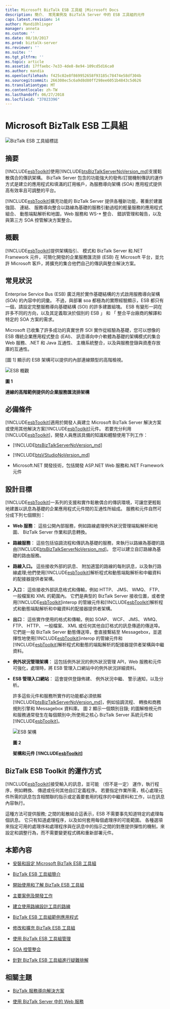 ```yaml
---
title: Microsoft BizTalk ESB 工具組 |Microsoft Docs
description: 簡介、 常見案例及 BizTalk Server 中的 ESB 工具組的元件
caps.latest.revision: 14
author: MandiOhlinger
manager: anneta
ms.custom: ''
ms.date: 08/10/2017
ms.prod: biztalk-server
ms.reviewer: ''
ms.suite: ''
ms.tgt_pltfrm: ''
ms.topic: article
ms.assetid: 17ffaebc-7e33-4de8-8e94-109cd5d16ca0
ms.author: mandia
ms.openlocfilehash: f425c02e8f869952658f93185c78474e58df304b
ms.sourcegitcommit: 266308ec5c6a9d8d80ff298ee6051b4843c5d626
ms.translationtype: MT
ms.contentlocale: zh-TW
ms.lasthandoff: 06/27/2018
ms.locfileid: "37023396"
---
```

# <a name="microsoft-biztalk-esb-toolkit"></a>Microsoft BizTalk ESB 工具組
![BizTalk ESB 工具組標誌](../esb-toolkit/media/biztalkesbtoolkitlogo.gif "BizTalkESBToolkitLogo")  
  
## <a name="summary"></a>摘要  
 [!INCLUDE[esbToolkit](../includes/esbtoolkit-md.md)]使用[!INCLUDE[btsBizTalkServerNoVersion_md](../includes/btsbiztalkservernoversion-md.md)]支援鬆散偶合的傳訊架構。 BizTalk Server 包含的功能強大的發佈/訂閱機制傳訊的運作方式是建立的應用程式和填滿的訂用帳戶，為服務導向架構 (SOA) 應用程式提供高有效率且可調整的平台。  
  
 [!INCLUDE[esbToolkit](../includes/esbtoolkit-md.md)]擴充功能的 BizTalk Server 提供各種新功能，著重於建置強固、 連結、 服務導向整合以路線為基礎的服務引動過程的輕量服務的應用程式組合、 動態端點解析和地圖，Web 服務和 WS-* 整合、 錯誤管理和報告，以及與第三方 SOA 控管解決方案整合。  
  
## <a name="overview"></a>概觀  
 [!INCLUDE[esbToolkit](../includes/esbtoolkit-md.md)]提供架構指引、 模式和 BizTalk Server 和.NET Framework 元件，可簡化開發的企業服務匯流排 (ESB) 在 Microsoft 平台，並允許 Microsoft 客戶，將擴充的集合他們自己的傳訊與整合解決方案。  
  
## <a name="common-scenarios"></a>常見狀況  
 Enterprise Service Bus (ESB) 廣泛用於實作基礎結構的方式啟用服務導向架構 (SOA) 的內容中的詞彙。 不過，與部署 soa 都極為的實際經驗顯示，ESB 都只有一個，請設定完整服務導向基礎結構 (SOI) 的許多建置組塊。 ESB 有變形一詞在許多不同的方向，以及其定義取決於個別的 ESB 」 和 「 整合平台廠商的解譯和特定的 SOA 方案的需求。  
  
 Microsoft 已收集了許多成功的真實世界 SOI 實作從經驗為基礎，您可以想像的 ESB 傳統企業應用程式整合 (EAI)、 訊息導向中介軟體為基礎的架構模式的集合Web 服務、.NET 和 Java 互通性、 主機系統整合，以及與服務登錄與資產存放庫的互通性。  
  
 [圖 1] 顯示的 ESB 架構可以提供的內部連線類型的高階檢視。  
  
 ![ESB 概觀](../esb-toolkit/media/esboverview.gif "ESBOverview")  
  
 **圖 1**  
  
 **連線的高階範例提供的企業服務匯流排架構**  
  
## <a name="audience-requirements"></a>必備條件  
 [!INCLUDE[esbToolkit](../includes/esbtoolkit-md.md)]適用於開發人員建立 Microsoft BizTalk Server 解決方案或使用其他解決方案[!INCLUDE[esbToolkit](../includes/esbtoolkit-md.md)]元件。 若要充分利用[!INCLUDE[esbToolkit](../includes/esbtoolkit-md.md)]，開發人員應該具備的知識和體驗使用下列工作：  

- [!INCLUDE[btsBizTalkServerNoVersion_md](../includes/btsbiztalkservernoversion-md.md)]

- [!INCLUDE[btsVStudioNoVersion_md](../includes/btsvstudionoversion-md.md)]
  
- Microsoft.NET 開發技術，包括開發 ASP.NET Web 服務和.NET Framework 元件  
  
## <a name="design-goals"></a>設計目標  
 [!INCLUDE[esbToolkit](../includes/esbtoolkit-md.md)]一系列的支援和實作鬆散偶合的傳訊環境，可讓您更輕鬆地建置以訊息為基礎的企業應用程式元件間的互通性所組成。 服務和元件自然可分成下列七個類別：  
  
- **Web 服務**： 這些公開內部服務，例如路線處理例外狀況管理端點解析和地圖、 BizTalk Server 作業和訊息轉換。  
  
- **路線服務**： 這些包括協調流程和傳訊為基礎的服務，來執行以路線為基礎的路由[!INCLUDE[btsBizTalkServerNoVersion_md](../includes/btsbiztalkservernoversion-md.md)]。 您可以建立自訂路線為基礎的路由服務。  
  
- **路線入口。** 這些接收外部的訊息、 附加適當的路線的每則訊息，以及執行路線處理;他們使用[!INCLUDE[esbToolkit](../includes/esbtoolkit-md.md)]解析程式和動態端點解析和中繼資料的配接器提供者架構。  
  
- **入口**： 這些接收外部訊息格式和傳輸，例如 HTTP、 JMS、 WMQ、 FTP、 一般檔案和 XML 的範圍內。 它們是典型的 BizTalk Server 接收位置，或者使用[!INCLUDE[esbToolkit](../includes/esbtoolkit-md.md)]interop 的管線元件和[!INCLUDE[esbToolkit](../includes/esbtoolkit-md.md)]解析程式和動態端點解析和中繼資料的配接器提供者架構。  
  
- **出口**： 這些實作使用的格式和傳輸，例如 SOAP、 WCF、 JMS、 WMQ、 FTP、 HTTP、 一般檔案、 XML 或任何其他自訂格式的訊息傳遞的傳送埠。 它們是一般 BizTalk Server 動態傳送埠，會直接繫結至 Messagebox，並選擇性地使用[!INCLUDE[esbToolkit](../includes/esbtoolkit-md.md)]interop 的管線元件和[!INCLUDE[esbToolkit](../includes/esbtoolkit-md.md)]解析程式和動態的端點解析的配接器提供者架構與中繼資料。  
  
- **例外狀況管理架構**： 這包括例外狀況的例外狀況管理 API，Web 服務和元件可強化，處理時，將 ESB 管理入口網站中的例外狀況詳細資料。  
  
- **ESB 管理入口網站**： 這會提供登錄佈建、 例外狀況中繼、 警示通知，以及分析。  
  
  許多這些元件和服務所實作的功能都必須依賴[!INCLUDE[btsBizTalkServerNoVersion_md](../includes/btsbiztalkservernoversion-md.md)]，例如協調流程、 轉換和商務規則引擎和 Messagebox 資料庫。 圖 2 顯示一個類別目錄; 的圖解檢視元件和服務通常發生在每個類別中;所使用之核心 BizTalk Server 系統元件和[!INCLUDE[esbToolkit](../includes/esbtoolkit-md.md)]。  
  
  ![ESB 架構](../esb-toolkit/media/esbarchitecture.gif "ESBArchitecture")  
  
  **圖 2**  
  
  **架構和元件 [!INCLUDE[esbToolkit](../includes/esbtoolkit-md.md)]**  
  
## <a name="how-the-biztalk-esb-toolkit-works"></a>BizTalk ESB Toolkit 的運作方式  
 [!INCLUDE[esbToolkit](../includes/esbtoolkit-md.md)]接受輸入的訊息，並可能 （但不是一定） 運作，執行程序，例如轉換、 傳遞或任何其他自訂定義程序。 若要指定作業所需，核心處理元件所需的訊息包含相關聯的指示或定義要套用的程序的中繼資料和工作，以在訊息內容執行。  
  
 這種方法可提供服務; 之間的鬆散結合這表示，ESB 不需要事先知道特定的處理每個訊息。 它只有知道處理程序，以及如何套用每個處理序的可能範圍。 各種選項來指定可用的處理序和處理程序與在訊息中的指示之間的對應提供彈性的機制，來設定和調整行為，而不需要變更程式碼和重新部署元件。  
  
## <a name="in-this-section"></a>本節內容

- [安裝和設定 Microsoft BizTalk ESB 工具組](install-and-configure-the-microsoft-biztalk-esb-toolkit.md)

- [BizTalk ESB 工具組簡介](introduction-to-the-biztalk-esb-toolkit.md)

- [開始使用和了解 BizTalk ESB 工具組](getting-started-with-the-biztalk-esb-toolkit.md)

- [主要案例及開發工作](key-scenarios-and-development-tasks.md)

- [建立使用路線設計工具的路線](creating-itineraries-using-itinerary-designer.md)

- [BizTalk ESB 工具組範例應用程式](biztalk-esb-toolkit-sample-applications.md)

- [修改和擴充 BizTalk ESB 工具組](modifying-and-extending-the-biztalk-esb-toolkit.md)

- [使用 BizTalk ESB 工具組管理](administration-with-the-biztalk-esb-toolkit.md)

- [SOA 控管整合](soa-governance-integration.md)

- [針對 BizTalk ESB 工具組進行疑難排解](troubleshooting-the-biztalk-esb-toolkit.md)
  
## <a name="related-topics"></a>相關主題  
  
-   [BizTalk 服務導向解決方案](../core/service-oriented-solution.md)

- [使用 BizTalk Server 中的 Web 服務](../core/using-web-services.md)  